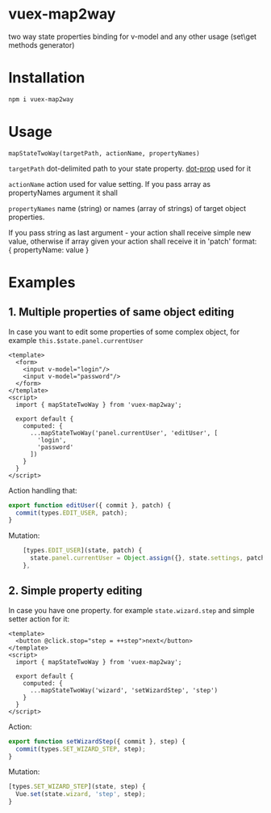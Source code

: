 # vuex-map2way
two way state properties binding for v-model and any other usage (set\get methods generator)

# Installation

```bash
npm i vuex-map2way
```

# Usage

`mapStateTwoWay(targetPath, actionName, propertyNames)`

`targetPath` dot-delimited path to your state property. [dot-prop](https://github.com/sindresorhus/dot-prop) used for it

`actionName` action used for value setting. If you pass array as propertyNames argument 
it shall 

`propertyNames` name (string) or names (array of strings) of target object properties. 

If you pass string as last argument - your action shall receive simple new value, 
otherwise if array given your action shall receive it in 'patch' format:   
{ propertyName: value }

# Examples


## 1. Multiple properties of same object editing
In case you want to edit some properties of some complex object, for example `this.$state.panel.currentUser`

```vue
<template>
  <form>
    <input v-model="login"/>
    <input v-model="password"/>
  </form>
</template>
<script>
  import { mapStateTwoWay } from 'vuex-map2way';
  
  export default {
    computed: {
      ...mapStateTwoWay('panel.currentUser', 'editUser', [
        'login',
        'password'
      ])
    }
  }
</script>
```

Action handling that:
```javascript
export function editUser({ commit }, patch) {
  commit(types.EDIT_USER, patch);
}
```

Mutation:
```javascript
    [types.EDIT_USER](state, patch) {
      state.panel.currentUser = Object.assign({}, state.settings, patch);
    },
```

## 2. Simple property editing

In case you have one property. for example `state.wizard.step` and simple setter action for it:

```vue
<template>
  <button @click.stop="step = ++step">next</button>
</template>
<script>
  import { mapStateTwoWay } from 'vuex-map2way';
  
  export default {
    computed: {
      ...mapStateTwoWay('wizard', 'setWizardStep', 'step')
    }
  }
</script>
```

Action:
```javascript
export function setWizardStep({ commit }, step) {
  commit(types.SET_WIZARD_STEP, step);
}
```

Mutation:
```javascript
[types.SET_WIZARD_STEP](state, step) {
  Vue.set(state.wizard, 'step', step);
}
```

